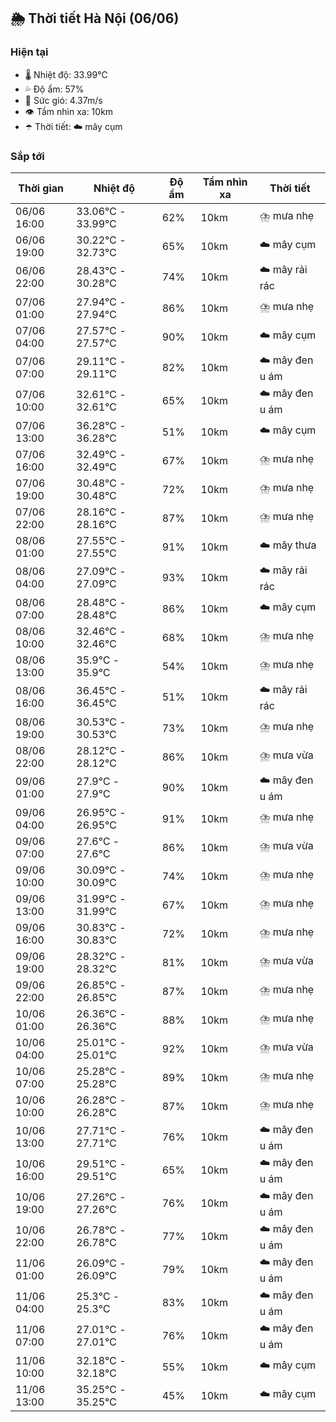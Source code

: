 ## 🌦️ Thời tiết Hà Nội (06/06)

### Hiện tại

- 🌡️ Nhiệt độ: 33.99℃
- 💦 Độ ẩm: 57%
- 💨 Sức gió: 4.37m/s
- 👁️ Tầm nhìn xa: 10km
- ☂️ Thời tiết: ☁️ mây cụm

### Sắp tới

| Thời gian | Nhiệt độ | Độ ẩm | Tầm nhìn xa | Thời tiết |
| --- | --- | --- | --- | --- |
| 06/06 16:00 | 33.06℃ - 33.99℃ | 62% | 10km | ⛈️ mưa nhẹ |
| 06/06 19:00 | 30.22℃ - 32.73℃ | 65% | 10km | ☁️ mây cụm |
| 06/06 22:00 | 28.43℃ - 30.28℃ | 74% | 10km | ☁️ mây rải rác |
| 07/06 01:00 | 27.94℃ - 27.94℃ | 86% | 10km | ⛈️ mưa nhẹ |
| 07/06 04:00 | 27.57℃ - 27.57℃ | 90% | 10km | ☁️ mây cụm |
| 07/06 07:00 | 29.11℃ - 29.11℃ | 82% | 10km | ☁️ mây đen u ám |
| 07/06 10:00 | 32.61℃ - 32.61℃ | 65% | 10km | ☁️ mây đen u ám |
| 07/06 13:00 | 36.28℃ - 36.28℃ | 51% | 10km | ☁️ mây cụm |
| 07/06 16:00 | 32.49℃ - 32.49℃ | 67% | 10km | ⛈️ mưa nhẹ |
| 07/06 19:00 | 30.48℃ - 30.48℃ | 72% | 10km | ⛈️ mưa nhẹ |
| 07/06 22:00 | 28.16℃ - 28.16℃ | 87% | 10km | ⛈️ mưa nhẹ |
| 08/06 01:00 | 27.55℃ - 27.55℃ | 91% | 10km | ☁️ mây thưa |
| 08/06 04:00 | 27.09℃ - 27.09℃ | 93% | 10km | ☁️ mây rải rác |
| 08/06 07:00 | 28.48℃ - 28.48℃ | 86% | 10km | ☁️ mây cụm |
| 08/06 10:00 | 32.46℃ - 32.46℃ | 68% | 10km | ⛈️ mưa nhẹ |
| 08/06 13:00 | 35.9℃ - 35.9℃ | 54% | 10km | ⛈️ mưa nhẹ |
| 08/06 16:00 | 36.45℃ - 36.45℃ | 51% | 10km | ☁️ mây rải rác |
| 08/06 19:00 | 30.53℃ - 30.53℃ | 73% | 10km | ⛈️ mưa nhẹ |
| 08/06 22:00 | 28.12℃ - 28.12℃ | 86% | 10km | ⛈️ mưa vừa |
| 09/06 01:00 | 27.9℃ - 27.9℃ | 90% | 10km | ☁️ mây đen u ám |
| 09/06 04:00 | 26.95℃ - 26.95℃ | 91% | 10km | ⛈️ mưa nhẹ |
| 09/06 07:00 | 27.6℃ - 27.6℃ | 86% | 10km | ⛈️ mưa vừa |
| 09/06 10:00 | 30.09℃ - 30.09℃ | 74% | 10km | ⛈️ mưa nhẹ |
| 09/06 13:00 | 31.99℃ - 31.99℃ | 67% | 10km | ⛈️ mưa nhẹ |
| 09/06 16:00 | 30.83℃ - 30.83℃ | 72% | 10km | ⛈️ mưa nhẹ |
| 09/06 19:00 | 28.32℃ - 28.32℃ | 81% | 10km | ⛈️ mưa vừa |
| 09/06 22:00 | 26.85℃ - 26.85℃ | 87% | 10km | ⛈️ mưa nhẹ |
| 10/06 01:00 | 26.36℃ - 26.36℃ | 88% | 10km | ⛈️ mưa nhẹ |
| 10/06 04:00 | 25.01℃ - 25.01℃ | 92% | 10km | ⛈️ mưa vừa |
| 10/06 07:00 | 25.28℃ - 25.28℃ | 89% | 10km | ⛈️ mưa nhẹ |
| 10/06 10:00 | 26.28℃ - 26.28℃ | 87% | 10km | ⛈️ mưa nhẹ |
| 10/06 13:00 | 27.71℃ - 27.71℃ | 76% | 10km | ☁️ mây đen u ám |
| 10/06 16:00 | 29.51℃ - 29.51℃ | 65% | 10km | ☁️ mây đen u ám |
| 10/06 19:00 | 27.26℃ - 27.26℃ | 76% | 10km | ☁️ mây đen u ám |
| 10/06 22:00 | 26.78℃ - 26.78℃ | 77% | 10km | ☁️ mây đen u ám |
| 11/06 01:00 | 26.09℃ - 26.09℃ | 79% | 10km | ☁️ mây đen u ám |
| 11/06 04:00 | 25.3℃ - 25.3℃ | 83% | 10km | ☁️ mây đen u ám |
| 11/06 07:00 | 27.01℃ - 27.01℃ | 76% | 10km | ☁️ mây đen u ám |
| 11/06 10:00 | 32.18℃ - 32.18℃ | 55% | 10km | ☁️ mây cụm |
| 11/06 13:00 | 35.25℃ - 35.25℃ | 45% | 10km | ☁️ mây cụm |
